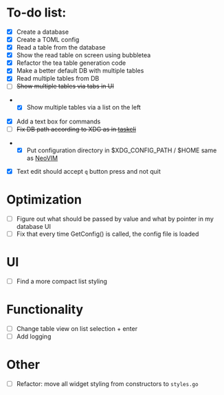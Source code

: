 # To-do list:
- [x] Create a database
- [x] Create a TOML config
- [x] Read a table from the database
- [x] Show the read table on screen using bubbletea
- [x] Refactor the tea table generation code
- [x] Make a better default DB with multiple tables
- [x] Read multiple tables from DB
- [ ] ~~Show multiple tables via tabs in UI~~
- - [x] Show multiple tables via a list on the left
- [x] Add a text box for commands
- [ ] ~~Fix DB path according to XDG as in [taskcli](https://github.com/charmbracelet/taskcli)~~
- - [x] Put configuration directory in $XDG_CONFIG_PATH / $HOME same as [NeoVIM](https://wiki.archlinux.org/title/Neovim#:~:text=%7C%7C%20fvimAUR-,Configuration,config%2Fnvim%2Finit.)
- [x] Text edit should accept `q` button press and not quit
# Optimization
- [ ] Figure out what should be passed by value and what by pointer in my database UI
- [ ] Fix that every time GetConfig() is called, the config file is loaded
# UI
- [ ] Find a more compact list styling
# Functionality
- [ ] Change table view on list selection + enter
- [ ] Add logging
# Other
- [ ] Refactor: move all widget styling from constructors to `styles.go`
